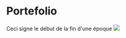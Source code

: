 # Portefolio

Ceci signe le début de la fin d'une époque
![](C:\Users\chaba\Documents\portefolio\assets\img\LDicaprio.jpg)